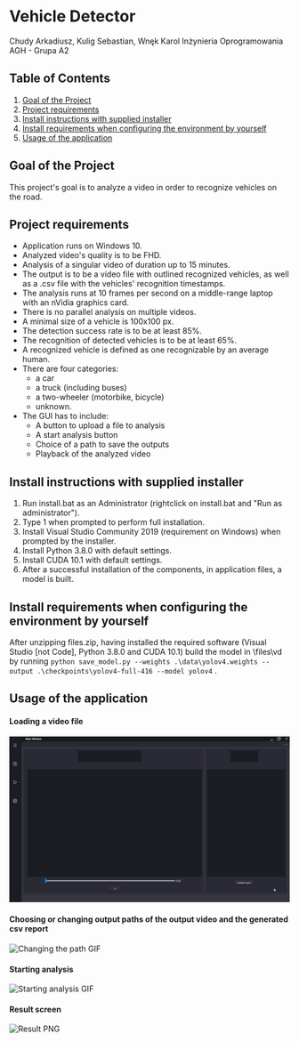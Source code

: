 # Vehicle Detector
Chudy Arkadiusz, Kulig Sebastian, Wnęk Karol
Inżynieria Oprogramowania AGH - Grupa A2

## Table of Contents
1. [Goal of the Project](##Goal-of-the-Project)
2. [Project requirements](##Project-requirements)
3. [Install instructions with supplied installer](##Install-instructions-with-supplied-installer)
4. [Install requirements when configuring the environment by yourself](##Install-requirements-when-configuring-the-environment-by-yourself)
5. [Usage of the application](##Usage-of-the-application)

## Goal of the Project
This project's goal is to analyze a video in order to recognize vehicles on the road. 
## Project requirements
* Application runs on Windows 10.
* Analyzed video's quality is to be FHD.
* Analysis of a singular video of duration up to 15 minutes.
* The output is to be a video file with outlined recognized vehicles, as well as a .csv file with the vehicles' recognition timestamps.
* The analysis runs at 10 frames per second on a middle-range laptop with an nVidia graphics card.
* There is no parallel analysis on multiple videos.
* A minimal size of a vehicle is 100x100 px.
* The detection success rate is to be at least 85%.
* The recognition of detected vehicles is to be at least 65%.
* A recognized vehicle is defined as one recognizable by an average human.
* There are four categories: 
	*  a car
	* a truck (including buses)
	* a two-wheeler (motorbike, bicycle)
	* unknown.
* The GUI has to include:
	* A button to upload a file to analysis
	* A start analysis button
	* Choice of a path to save the outputs
	* Playback of the analyzed video
## Install instructions with supplied installer
1. Run install.bat as an Administrator (rightclick on install.bat and "Run as administrator").
2. Type 1 when prompted to perform full installation.
3. Install Visual Studio Community 2019 (requirement on Windows) when prompted by the installer.
4. Install Python 3.8.0 with default settings.
5. Install CUDA 10.1 with default settings.
6. After a successful installation of the components, in application files, a model is built.

## Install requirements when configuring the environment by yourself
After unzipping files.zip, having installed the required software (Visual Studio [not Code], Python 3.8.0 and CUDA 10.1) build the model in \files\vd by running `python save_model.py --weights .\data\yolov4.weights --output .\checkpoints\yolov4-full-416 --model yolov4` .
## Usage of the application
#### Loading a video file
![Loading the file GIF](load.gif) 
#### Choosing or changing output paths of the output video and the generated csv report
![Changing the path GIF](path.gif) 
#### Starting analysis
![Starting analysis GIF](analysis.gif) 
#### Result screen
![Result PNG](result.png) 
